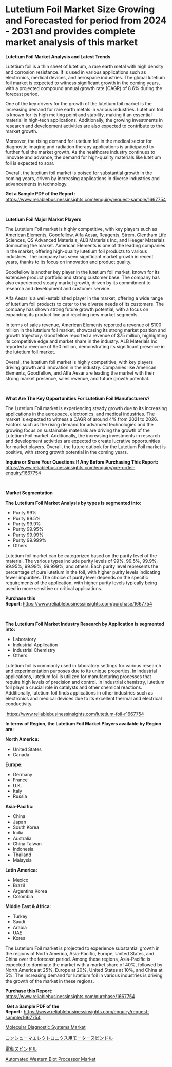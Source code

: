 <p><h1>Lutetium Foil Market Size Growing and Forecasted for period from 2024 - 2031 and provides complete market analysis of this market</h1></p><p><strong>Lutetium Foil Market Analysis and Latest Trends</strong></p>
<p><p>Lutetium foil is a thin sheet of lutetium, a rare earth metal with high density and corrosion resistance. It is used in various applications such as electronics, medical devices, and aerospace industries. The global lutetium foil market is expected to witness significant growth in the coming years, with a projected compound annual growth rate (CAGR) of 8.6% during the forecast period.</p><p>One of the key drivers for the growth of the lutetium foil market is the increasing demand for rare earth metals in various industries. Lutetium foil is known for its high melting point and stability, making it an essential material in high-tech applications. Additionally, the growing investments in research and development activities are also expected to contribute to the market growth.</p><p>Moreover, the rising demand for lutetium foil in the medical sector for diagnostic imaging and radiation therapy applications is anticipated to further fuel the market growth. As the healthcare industry continues to innovate and advance, the demand for high-quality materials like lutetium foil is expected to soar.</p><p>Overall, the lutetium foil market is poised for substantial growth in the coming years, driven by increasing applications in diverse industries and advancements in technology.</p></p>
<p><strong>Get a Sample PDF of the Report:&nbsp;</strong> <a href="https://www.reliablebusinessinsights.com/enquiry/request-sample/1667754">https://www.reliablebusinessinsights.com/enquiry/request-sample/1667754</a></p>
<p>&nbsp;</p>
<p><strong>Lutetium Foil Major Market Players</strong></p>
<p><p>The Lutetium Foil market is highly competitive, with key players such as American Elements, Goodfellow, Alfa Aesar, Reagents, Strem, Glentham Life Sciences, QS Advanced Materials, ALB Materials Inc, and Heeger Materials dominating the market. American Elements is one of the leading companies in the market, offering high-quality lutetium foil products to various industries. The company has seen significant market growth in recent years, thanks to its focus on innovation and product quality.</p><p>Goodfellow is another key player in the lutetium foil market, known for its extensive product portfolio and strong customer base. The company has also experienced steady market growth, driven by its commitment to research and development and customer service.</p><p>Alfa Aesar is a well-established player in the market, offering a wide range of lutetium foil products to cater to the diverse needs of its customers. The company has shown strong future growth potential, with a focus on expanding its product line and reaching new market segments.</p><p>In terms of sales revenue, American Elements reported a revenue of $100 million in the lutetium foil market, showcasing its strong market position and growth trajectory. Goodfellow reported a revenue of $75 million, highlighting its competitive edge and market share in the industry. ALB Materials Inc reported a revenue of $50 million, demonstrating its significant presence in the lutetium foil market.</p><p>Overall, the lutetium foil market is highly competitive, with key players driving growth and innovation in the industry. Companies like American Elements, Goodfellow, and Alfa Aesar are leading the market with their strong market presence, sales revenue, and future growth potential.</p></p>
<p>&nbsp;</p>
<p><strong>What Are The Key Opportunities For Lutetium Foil Manufacturers?</strong></p>
<p><p>The Lutetium Foil market is experiencing steady growth due to its increasing applications in the aerospace, electronics, and medical industries. The market is expected to witness a CAGR of around 4% from 2021 to 2026. Factors such as the rising demand for advanced technologies and the growing focus on sustainable materials are driving the growth of the Lutetium Foil market. Additionally, the increasing investments in research and development activities are expected to create lucrative opportunities for market players. Overall, the future outlook for the Lutetium Foil market is positive, with strong growth potential in the coming years.</p></p>
<p><strong>Inquire or Share Your Questions If Any Before Purchasing This Report:</strong> <a href="https://www.reliablebusinessinsights.com/enquiry/pre-order-enquiry/1667754">https://www.reliablebusinessinsights.com/enquiry/pre-order-enquiry/1667754</a></p>
<p>&nbsp;</p>
<p><strong>Market Segmentation</strong></p>
<p><strong>The Lutetium Foil Market Analysis by types is segmented into:</strong></p>
<p><ul><li>Purity 99%</li><li>Purity 99.5%</li><li>Purity 99.9%</li><li>Purity 99.95%</li><li>Purity 99.99%</li><li>Purity 99.999%</li><li>Others</li></ul></p>
<p><p>Lutetium foil market can be categorized based on the purity level of the material. The various types include purity levels of 99%, 99.5%, 99.9%, 99.95%, 99.99%, 99.999%, and others. Each purity level represents the percentage of pure lutetium in the foil, with higher purity levels indicating fewer impurities. The choice of purity level depends on the specific requirements of the application, with higher purity levels typically being used in more sensitive or critical applications.</p></p>
<p><strong>Purchase this Report:&nbsp;</strong><a href="https://www.reliablebusinessinsights.com/purchase/1667754">https://www.reliablebusinessinsights.com/purchase/1667754</a></p>
<p>&nbsp;</p>
<p><strong>The Lutetium Foil Market Industry Research by Application is segmented into:</strong></p>
<p><ul><li>Laboratory</li><li>Industrial Application</li><li>Industrial Chemistry</li><li>Others</li></ul></p>
<p><p>Lutetium foil is commonly used in laboratory settings for various research and experimentation purposes due to its unique properties. In industrial applications, lutetium foil is utilized for manufacturing processes that require high levels of precision and control. In industrial chemistry, lutetium foil plays a crucial role in catalysts and other chemical reactions. Additionally, lutetium foil finds applications in other industries such as electronics and medical devices due to its excellent thermal and electrical conductivity.</p></p>
<p><a href="https://www.reliablebusinessinsights.com/lutetium-foil-r1667754">&nbsp;https://www.reliablebusinessinsights.com/lutetium-foil-r1667754</a></p>
<p><strong>In terms of Region, the Lutetium Foil Market Players available by Region are:</strong></p>
<p>
    <p> <strong> North America: </strong>
        <ul>
            <li>United States</li>
            <li>Canada</li>
        </ul>
        </p> 
    <p> <strong> Europe: </strong>
        <ul>
            <li>Germany</li>
            <li>France</li>
            <li>U.K.</li>
            <li>Italy</li>
            <li>Russia</li>
        </ul>
        </p> 
    <p> <strong> Asia-Pacific: </strong>
        <ul>
            <li>China</li>
            <li>Japan</li>
            <li>South Korea</li>
            <li>India</li>
            <li>Australia</li>
            <li>China Taiwan</li>
            <li>Indonesia</li>
            <li>Thailand</li>
            <li>Malaysia</li>
        </ul>
        </p> 
    <p> <strong> Latin America: </strong>
        <ul>
            <li>Mexico</li>
            <li>Brazil</li>
            <li>Argentina Korea</li>
            <li>Colombia</li>
        </ul>
        </p> 
    <p> <strong> Middle East & Africa: </strong>
        <ul>
            <li>Turkey</li>
            <li>Saudi</li>
            <li>Arabia</li>
            <li>UAE</li>
            <li>Korea</li>
        </ul>
    </p>
    </p>
<p><p>The Lutetium Foil market is projected to experience substantial growth in the regions of North America, Asia-Pacific, Europe, United States, and China over the forecast period. Among these regions, Asia-Pacific is expected to dominate the market with a market share of 40%, followed by North America at 25%, Europe at 20%, United States at 10%, and China at 5%. The increasing demand for lutetium foil in various industries is driving the growth of the market in these regions.</p></p>
<p><strong>Purchase this Report: </strong><a href="https://www.reliablebusinessinsights.com/purchase/1667754">https://www.reliablebusinessinsights.com/purchase/1667754</a></p>
<p>&nbsp;<strong>Get a Sample PDF of the Report:&nbsp;&nbsp;</strong><a href="https://www.reliablebusinessinsights.com/enquiry/request-sample/1667754">https://www.reliablebusinessinsights.com/enquiry/request-sample/1667754</a></p>
<p><strong></strong></p>
<p><p><a href="https://github.com/waylose1223/Market-Research-Report-List-1/blob/main/molecular-diagnostic-systems-market.md">Molecular Diagnostic Systems Market</a></p><p><a href="https://github.com/LeoraEber/Market-Research-Report-List-1/blob/main/1954428174217.md">コンシューマエレクトロニクス用モータースピンドル</a></p><p><a href="https://github.com/xtkhtofdt934839/Market-Research-Report-List-3/blob/main/5836325174218.md">電動スピンドル</a></p><p><a href="https://github.com/itulahketika112/Market-Research-Report-List-1/blob/main/automated-western-blot-processor-market.md">Automated Western Blot Processor Market</a></p></p>